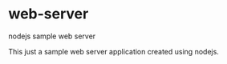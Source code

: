 # web-server
nodejs sample web server


This just a sample web server application created using nodejs.
